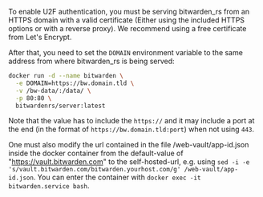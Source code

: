 To enable U2F authentication, you must be serving bitwarden_rs from an HTTPS domain with a valid certificate (Either using the included
HTTPS options or with a reverse proxy). We recommend using a free certificate from Let's Encrypt.

After that, you need to set the `DOMAIN` environment variable to the same address from where bitwarden_rs is being served:

```sh
docker run -d --name bitwarden \
  -e DOMAIN=https://bw.domain.tld \
  -v /bw-data/:/data/ \
  -p 80:80 \
  bitwardenrs/server:latest
```

Note that the value has to include the `https://` and it may include a port at the end (in the format of `https://bw.domain.tld:port`) when not using `443`.

One must also modify the url contained in the file /web-vault/app-id.json inside the docker container from the default-value of "https://vault.bitwarden.com" to the self-hosted-url, e.g. using `sed -i -e 's/vault.bitwarden.com/bitwarden.yourhost.com/g' /web-vault/app-id.json`. You can enter the container with `docker exec -it bitwarden.service bash`.
